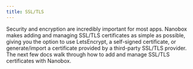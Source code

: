 ```yaml
---
title: SSL/TLS
---
```


Security and encryption are incredibly important for most apps. Nanobox makes adding and managing SSL/TLS certificates as simple as possible, giving you the option to use LetsEncrypt, a self-signed certificate, or generate/import a certificate provided by a third-party SSL/TLS provider. The next few docs walk through how to add and manage SSL/TLS certificates with Nanobox.
